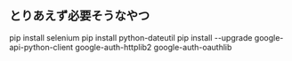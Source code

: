 ## とりあえず必要そうなやつ
pip install selenium
pip install python-dateutil
pip install --upgrade google-api-python-client google-auth-httplib2 google-auth-oauthlib